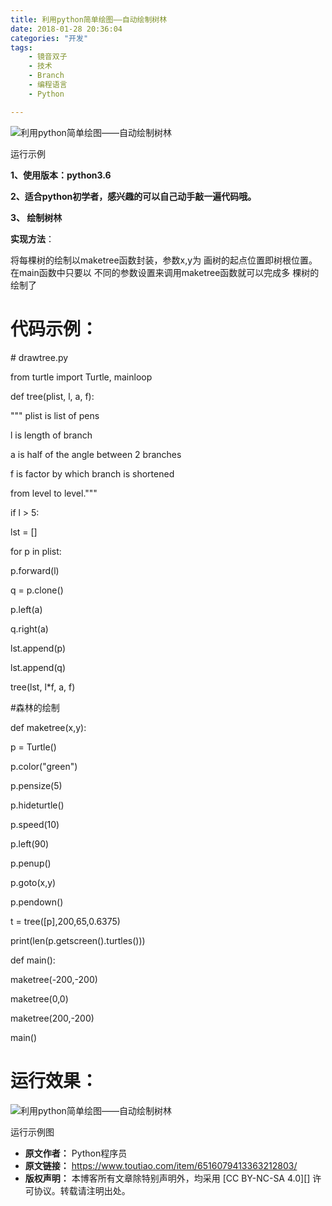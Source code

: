 ```yaml
---
title: 利用python简单绘图——自动绘制树林
date: 2018-01-28 20:36:04
categories: "开发"
tags:
	- 镜音双子
	- 技术
	- Branch
	- 编程语言
	- Python

---
```


![利用python简单绘图——自动绘制树林][python]

运行示例

**1、使用版本：python3.6**

**2、适合python初学者，感兴趣的可以自己动手敲一遍代码哦。**

**3、 绘制树林**

**实现方法**：

将每棵树的绘制以maketree函数封装，参数x,y为 画树的起点位置即树根位置。在main函数中只要以 不同的参数设置来调用maketree函数就可以完成多 棵树的绘制了

# 代码示例： #

\# drawtree.py

from turtle import Turtle, mainloop

def tree(plist, l, a, f):

""" plist is list of pens

l is length of branch

a is half of the angle between 2 branches

f is factor by which branch is shortened

from level to level."""

if l > 5:

lst = \[\]

for p in plist:

p.forward(l)

q = p.clone()

p.left(a)

q.right(a)

lst.append(p)

lst.append(q)

tree(lst, l\*f, a, f)

\#森林的绘制

def maketree(x,y):

p = Turtle()

p.color("green")

p.pensize(5)

p.hideturtle()

p.speed(10)

p.left(90)

p.penup()

p.goto(x,y)

p.pendown()

t = tree(\[p\],200,65,0.6375)

print(len(p.getscreen().turtles()))

def main():

maketree(-200,-200)

maketree(0,0)

maketree(200,-200)

main()

# 运行效果： #

![利用python简单绘图——自动绘制树林][python 1]

运行示例图


[python]: /pro/os/crawler/FIBZ-RYVF-AFQR.gif
[python 1]: /pro/os/crawler/U7VU-UBBU-QUIE.jpg
 *  **原文作者：** Python程序员
 *  **原文链接：** https://www.toutiao.com/item/6516079413363212803/
 *  **版权声明：** 本博客所有文章除特别声明外，均采用 [CC BY-NC-SA 4.0][] 许可协议。转载请注明出处。